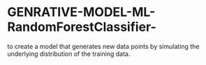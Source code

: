 # GENRATIVE-MODEL-ML-RandomForestClassifier-
to create a model that generates new data points by simulating the underlying distribution of the training data.
